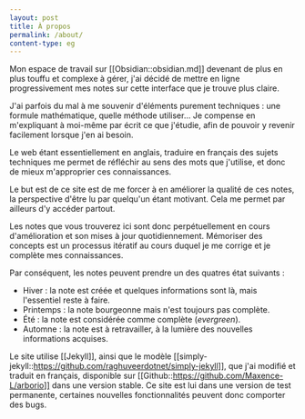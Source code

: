 ```yaml
---
layout: post
title: À propos
permalink: /about/
content-type: eg
---
```


Mon espace de travail sur [[Obsidian::obsidian.md]] devenant de plus en plus touffu et complexe à gérer, j'ai décidé de mettre en ligne progressivement mes notes sur cette interface que je trouve plus claire.

J'ai parfois du mal à me souvenir d'éléments purement techniques : une formule mathématique, quelle méthode utiliser... Je compense en m'expliquant à moi-même par écrit ce que j'étudie, afin de pouvoir y revenir facilement lorsque j'en ai besoin.

Le web étant essentiellement en anglais, traduire en français des sujets techniques me permet de réfléchir au sens des mots que j'utilise, et donc de mieux m'approprier ces connaissances.

Le but est de ce site est de me forcer à en améliorer la qualité de ces notes, la perspective d'être lu par quelqu'un étant motivant. Cela me permet par ailleurs d'y accéder partout.

Les notes que vous trouverez ici sont donc perpétuellement en cours d'amélioration et son mises à jour quotidiennement. Mémoriser des concepts est un processus itératif au cours duquel je me corrige et je complète mes connaissances. 

Par conséquent, les notes peuvent prendre un des quatres état suivants :

- Hiver : la note est créée et quelques informations sont là, mais l'essentiel reste à faire.
- Printemps : la note bourgeonne mais n'est toujours pas complète.
- Été : la note est considérée comme complète (*evergreen*).
- Automne : la note est à retravailler, à la lumière des nouvelles informations acquises.

Le site utilise [[Jekyll]], ainsi que le modèle [[simply-jekyll::https://github.com/raghuveerdotnet/simply-jekyll]], que j'ai modifié et traduit en français, disponible sur [[Github::https://github.com/Maxence-L/arborio]] dans une version stable. Ce site est lui dans une version de test permanente, certaines nouvelles fonctionnalités peuvent donc comporter des bugs.
